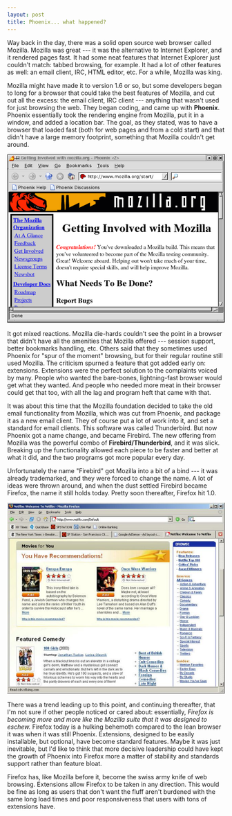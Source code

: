 ```yaml
---
layout: post
title: Phoenix... what happened?
---
```


Way back in the day, there was a solid open source web browser called
Mozilla.  Mozilla was great --- it was the alternative to Internet
Explorer, and it rendered pages fast. It had some neat features that
Internet Explorer just couldn't match: tabbed browsing, for
example. It had a lot of other features as well: an email client, IRC,
HTML editor, etc. For a while, Mozilla was king.

Mozilla might have made it to version 1.6 or so, but some developers
began to long for a browser that could take the best features of
Mozilla, and cut out all the excess: the email client, IRC client ---
anything that wasn't used for just browsing the web. They began
coding, and came up with **Phoenix**. Phoenix essentially
took the rendering engine from Mozilla, put it in a window, and added
a location bar. The goal, as they stated, was to have a browser that
loaded fast (both for web pages and from a cold start) and that didn't
have a large memory footprint, something that Mozilla couldn't get
around.

![screenshot of phoenix](/img/phoenixbrowser.png)

It got mixed reactions. Mozilla die-hards couldn't see the point in a
browser that didn't have all the amenities that Mozilla offered ---
session support, better bookmarks handling, etc. Others said that they
sometimes used Phoenix for "spur of the moment" browsing, but for
their regular routine still used Mozilla.  The criticism spurned a
feature that got added early on: extensions. Extensions were the
perfect solution to the complaints voiced by many. People who wanted
the bare-bones, lightning-fast browser would get what they wanted. And
people who needed more meat in their browser could get that too, with
all the lag and program heft that came with that.

It was about this time that the Mozilla foundation decided to take the
old email functionality from Mozilla, which was cut from Phoenix, and
package it as a new email client. They of course put a lot of work
into it, and set a standard for email clients. This software was
called Thunderbird. But now Phoenix got a name change, and became
Firebird. The new offering from Mozilla was the powerful combo of
**Firebird/Thunderbird**, and it was slick. Breaking up the
functionality allowed each piece to be faster and better at what it
did, and the two programs got more popular every day.

Unfortunately the name "Firebird" got Mozilla into a bit of a bind ---
it was already trademarked, and they were forced to change the name. A
lot of ideas were thrown around, and when the dust settled Firebird
became Firefox, the name it still holds today. Pretty soon thereafter,
Firefox hit 1.0.

![firefox 1.0 screenshot](/img/firefoxbrowser.png)

There was a trend leading up to this point, and continuing thereafter,
that I'm not sure if other people noticed or cared about: essentially,
*Firefox is becoming more and more like the Mozilla suite that it was
designed to eschew.* Firefox today is a hulking behemoth compared to
the lean browser it was when it was still Phoenix. Extensions,
designed to be easily installable, but optional, have become standard
features. Maybe it was just inevitable, but I'd like to think that
more decisive leadership could have kept the growth of Phoenix into
Firefox more a matter of stability and standards support rather than
feature bloat.

Firefox has, like Mozilla before it, become the swiss army knife of
web browsing. Extensions allow Firefox to be taken in any
direction. This would be fine as long as users that don't want the
fluff aren't burdened with the same long load times and poor
responsiveness that users with tons of extensions have.
